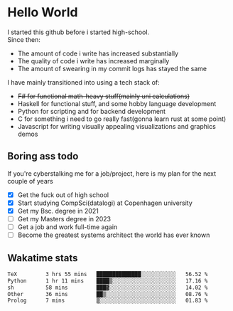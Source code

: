 # Hello World

I started this github before i started high-school.  
Since then:
- The amount of code i write has increased substantially
- The quality of code i write has increased marginally
- The amount of swearing in my commit logs has stayed the same

I have mainly transitioned into using a tech stack of:
- ~~F# for functional math-heavy stuff(mainly uni calculations)~~
- Haskell for functional stuff, and some hobby language development
- Python for scripting and for backend development
- C for something i need to go really fast(gonna learn rust at some point)
- Javascript for writing visually appealing visualizations and graphics demos

## Boring ass todo
If you're cyberstalking me for a job/project, here is my plan for the next couple of years
- [x] Get the fuck out of high school
- [x] Start studying CompSci(datalogi) at Copenhagen university
- [x] Get my Bsc. degree in 2021
- [ ] Get my Masters degree in 2023
- [ ] Get a job and work full-time again
- [ ] Become the greatest systems architect the world has ever known

## Wakatime stats
<!--START_SECTION:waka-->

```txt
TeX         3 hrs 55 mins   ██████████████░░░░░░░░░░░   56.52 %
Python      1 hr 11 mins    ████▒░░░░░░░░░░░░░░░░░░░░   17.16 %
sh          58 mins         ███▓░░░░░░░░░░░░░░░░░░░░░   14.02 %
Other       36 mins         ██▒░░░░░░░░░░░░░░░░░░░░░░   08.76 %
Prolog      7 mins          ▒░░░░░░░░░░░░░░░░░░░░░░░░   01.83 %
```

<!--END_SECTION:waka-->
